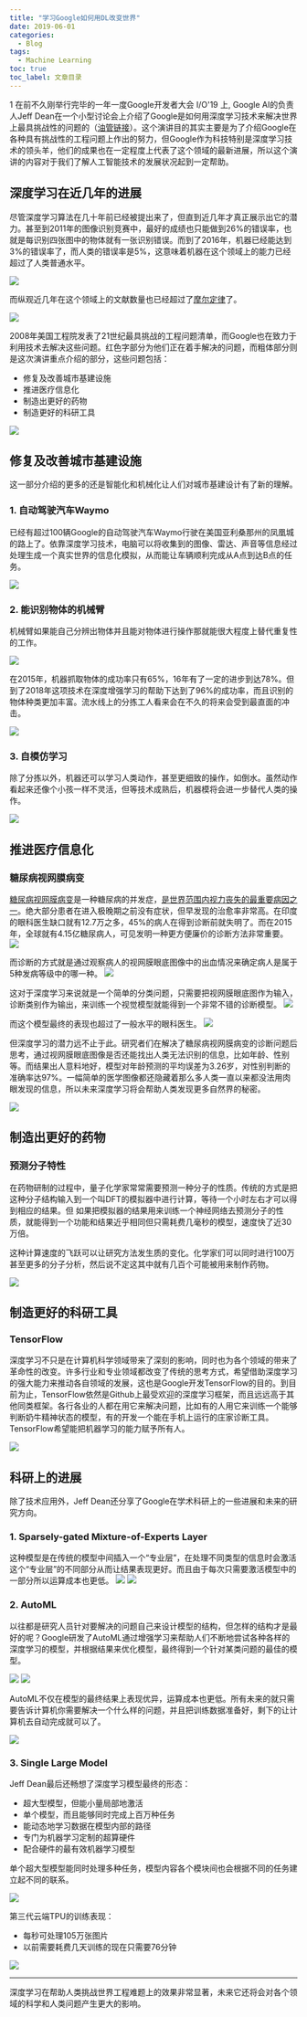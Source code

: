 ```yaml
---
title: "学习Google如何用DL改变世界"
date: 2019-06-01
categories:
  - Blog
tags:
  - Machine Learning
toc: true
toc_label: 文章目录
---
```

1
在前不久刚举行完毕的一年一度Google开发者大会 I/O'19 上, Google AI的负责人Jeff Dean在一个小型讨论会上介绍了Google是如何用深度学习技术来解决世界上最具挑战性的问题的（[油管链接](https://www.youtube.com/watch?v=rP8CGyDbxBY&list=WL&index=14&t=0s)）。这个演讲目的其实主要是为了介绍Google在各种具有挑战性的工程问题上作出的努力，但Google作为科技特别是深度学习技术的领头羊，他们的成果也在一定程度上代表了这个领域的最新进展，所以这个演讲的内容对于我们了解人工智能技术的发展状况起到一定帮助。

## 深度学习在近几年的进展
尽管深度学习算法在几十年前已经被提出来了，但直到近几年才真正展示出它的潜力。甚至到2011年的图像识别竞赛中，最好的成绩也只能做到26%的错误率，也就是每识别四张图中的物体就有一张识别错误。而到了2016年，机器已经能达到3%的错误率了，而人类的错误率是5%，这意味着机器在这个领域上的能力已经超过了人类普通水平。

![](/assets/images/2019-06-01/01_imagenet.png)

而纵观近几年在这个领域上的文献数量也已经超过了[摩尔定律](https://zh.wikipedia.org/wiki/%E6%91%A9%E5%B0%94%E5%AE%9A%E5%BE%8B)了。


![](/assets/images/2019-06-01/02_paper.png)

2008年美国工程院发表了21世纪最具挑战的工程问题清单，而Google也在致力于利用技术去解决这些问题。红色字部分为他们正在着手解决的问题，而粗体部分则是这次演讲重点介绍的部分，这些问题包括：
- 修复及改善城市基建设施
- 推进医疗信息化
- 制造出更好的药物
- 制造更好的科研工具

![](/assets/images/2019-06-01/03_problems.png)

## 修复及改善城市基建设施
这一部分介绍的更多的还是智能化和机械化让人们对城市基建设计有了新的理解。

### 1. 自动驾驶汽车Waymo
已经有超过100辆Google的自动驾驶汽车Waymo行驶在美国亚利桑那州的凤凰城的路上了。依靠深度学习技术，电脑可以将收集到的图像、雷达、声音等信息经过处理生成一个真实世界的信息化模拟，从而能让车辆顺利完成从A点到达B点的任务。

![](/assets/images/2019-06-01/04_selfdriving.png)

### 2. 能识别物体的机械臂
机械臂如果能自己分辨出物体并且能对物体进行操作那就能很大程度上替代重复性的工作。

![](/assets/images/2019-06-01/05_robot.png)

在2015年，机器抓取物体的成功率只有65%，16年有了一定的进步到达78%。但到了2018年这项技术在深度增强学习的帮助下达到了96%的成功率，而且识别的物体种类更加丰富。流水线上的分拣工人看来会在不久的将来会受到最直面的冲击。


![](/assets/images/2019-06-01/06_robot.png)


### 3. 自模仿学习
除了分拣以外，机器还可以学习人类动作，甚至更细致的操作，如倒水。虽然动作看起来还像个小孩一样不灵活，但等技术成熟后，机器模将会进一步替代人类的操作。

![](/assets/images/2019-06-01/07_robot.png)

## 推进医疗信息化

### 糖尿病视网膜病变
[糖尿病视网膜病变](https://zh.wikipedia.org/wiki/%E7%B3%96%E5%B0%BF%E7%97%85%E8%A7%86%E7%BD%91%E8%86%9C%E7%97%85%E5%8F%98)是一种糖尿病的并发症，[是世界范围内视力丧失的最重要病因之一](https://www.uptodate.com/contents/zh-Hans/diabetic-retinopathy-classification-and-clinical-features)。绝大部分患者在进入极晚期之前没有症状，但早发现的治愈率非常高。在印度的眼科医生缺口就有12.7万之多，45%的病人在得到诊断前就失明了。而在2015年，全球就有4.15亿糖尿病人，可见发明一种更方便廉价的诊断方法非常重要。
![](/assets/images/2019-06-01/08_diabetic.png)

而诊断的方式就是通过观察病人的视网膜眼底图像中的出血情况来确定病人是属于5种发病等级中的哪一种。
![](/assets/images/2019-06-01/10_retina.png)

这对于深度学习来说就是一个简单的分类问题，只需要把视网膜眼底图作为输入，诊断类别作为输出，来训练一个视觉模型就能得到一个非常不错的诊断模型。
![](/assets/images/2019-06-01/11_retina.png)

而这个模型最终的表现也超过了一般水平的眼科医生。
![](/assets/images/2019-06-01/12_retina.png)

但深度学习的潜力远不止于此。研究者们在解决了糖尿病视网膜病变的诊断问题后思考，通过视网膜眼底图像是否还能找出人类无法识别的信息，比如年龄、性别等。而结果出人意料地好，模型对年龄预测的平均误差为3.26岁，对性别判断的准确率达97%。一幅简单的医学图像都还隐藏着那么多人类一直以来都没法用肉眼发现的信息，所以未来深度学习将会帮助人类发现更多自然界的秘密。

![](/assets/images/2019-06-01/13_retina.png)

## 制造出更好的药物

### 预测分子特性
在药物研制的过程中，量子化学家常常需要预测一种分子的性质。传统的方式是把这种分子结构输入到一个叫DFT的模拟器中进行计算，等待一个小时左右才可以得到相应的结果。但
如果把模拟器的结果用来训练一个神经网络去预测分子的性质，就能得到一个功能和结果近乎相同但只需耗费几毫秒的模型，速度快了近30万倍。

这种计算速度的飞跃可以让研究方法发生质的变化。化学家们可以同时进行100万甚至更多的分子分析，然后说不定这其中就有几百个可能被用来制作药物。

![](/assets/images/2019-06-01/14_molecules.png)

## 制造更好的科研工具

### TensorFlow
深度学习不只是在计算机科学领域带来了深刻的影响，同时也为各个领域的带来了革命性的改变。许多行业和专业领域都改变了传统的思考方式，希望借助深度学习的强大能力来推动各自领域的发展，这也是Google开发TensorFlow的目的。到目前为止，TensorFlow依然是Github上最受欢迎的深度学习框架，而且远远高于其他同类框架。各行各业的人都在用它来解决问题，比如有的人用它来训练一个能够判断奶牛精神状态的模型，有的开发一个能在手机上运行的庄家诊断工具。TensorFlow希望能把机器学习的能力赋予所有人。

![](/assets/images/2019-06-01/25_TensorFlow.png)

## 科研上的进展
除了技术应用外，Jeff Dean还分享了Google在学术科研上的一些进展和未来的研究方向。

### 1. Sparsely-gated Mixture-of-Experts Layer

这种模型是在传统的模型中间插入一个“专业层”，在处理不同类型的信息时会激活这个“专业层”的不同部分从而让结果表现更好。而且由于每次只需要激活模型中的一部分所以运算成本也更低。
![](/assets/images/2019-06-01/15_expert.png)
![](/assets/images/2019-06-01/16_expert.png)

### 2. AutoML

以往都是研究人员针对要解决的问题自己来设计模型的结构，但怎样的结构才是最好的呢？Google研发了AutoML通过增强学习来帮助人们不断地尝试各种各样的深度学习的模型，并根据结果来优化模型，最终得到一个针对某类问题的最佳的模型。

![](/assets/images/2019-06-01/17_automl.png)
![](/assets/images/2019-06-01/18_automl.png)

AutoML不仅在模型的最终结果上表现优异，运算成本也更低。所有未来的就只需要告诉计算机你需要解决一个什么样的问题，并且把训练数据准备好，剩下的让计算机去自动完成就可以了。

![](/assets/images/2019-06-01/20_automl.png)

### 3. Single Large Model

Jeff Dean最后还畅想了深度学习模型最终的形态：
- 超大型模型，但能小量局部地激活
- 单个模型，而且能够同时完成上百万种任务
- 能动态地学习数据在模型内部的路径
- 专门为机器学习定制的超算硬件
- 配合硬件的最有效机器学习模型


单个超大型模型能同时处理多种任务，模型内容各个模块间也会根据不同的任务建立起不同的联系。

![](/assets/images/2019-06-01/21_large_model.png)


第三代云端TPU的训练表现：
- 每秒可处理105万张图片
- 以前需要耗费几天训练的现在只需要76分钟

![](/assets/images/2019-06-01/22_TPU.png)


--- 

深度学习在帮助人类挑战世界工程难题上的效果非常显著，未来它还将会对各个领域的科学和人类问题产生更大的影响。

